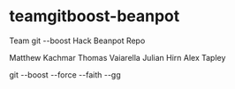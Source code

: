# teamgitboost-beanpot
Team git --boost Hack Beanpot Repo

Matthew Kachmar
Thomas Vaiarella
Julian Hirn
Alex Tapley

git --boost --force --faith --gg
